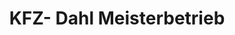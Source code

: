 ---
title: "KFZ- Dahl Meisterbetrieb"
url: /mielkendorf/kfz-dahl-meisterbetrieb/
shop: Autowerkstatt
---